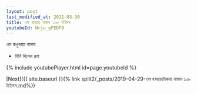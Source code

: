 ```yaml
---
layout: post
last_modified_at: 2021-03-30
title: ওম রাবায়ে নামায ১০৮ টাইমস
youtubeId: Nrju_gFEDF8
---
```

 
 
 ওম কখুভায়া নামায  
 
 -  যিনি দিকের রূপ 
 
  
 
  
 
 
 
 
 
 


{% include youtubePlayer.html id=page.youtubeId %}
 
[Next]({{ site.baseurl }}{% link  split2/_posts/2019-04-29-ওম হসম্ভারটাকায় নামায ১০৮ টাইমস.md%})
 
